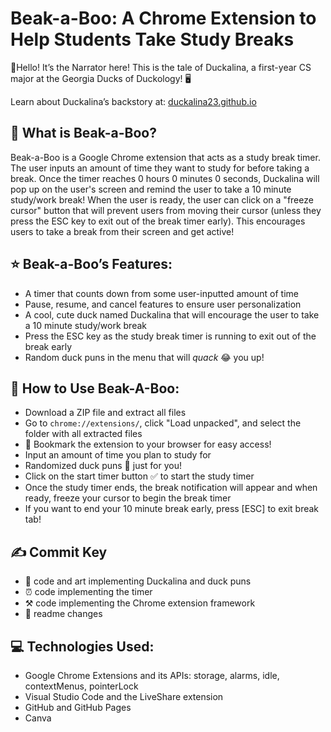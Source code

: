 # Beak-a-Boo: A Chrome Extension to Help Students Take Study Breaks

👋Hello! It’s the Narrator here! This is the tale of Duckalina, a first-year CS major at the Georgia Ducks of Duckology! 🖥️

Learn about Duckalina’s backstory at: [duckalina23.github.io](https://duckalina23.github.io/)

## 💁 What is Beak-a-Boo? 

Beak-a-Boo is a Google Chrome extension that acts as a study break timer. The user inputs an amount of time they want to study for before taking a break. Once the timer reaches 0 hours 0 minutes 0 seconds, Duckalina will pop up on the user's screen and remind the user to take a 10 minute study/work break! When the user is ready, the user can click on a "freeze cursor" button that will prevent users from moving their cursor (unless they press the ESC key to exit out of the break timer early). This encourages users to take a break from their screen and get active!

## ⭐ Beak-a-Boo’s Features:
* A timer that counts down from some user-inputted amount of time
* Pause, resume, and cancel features to ensure user personalization
* A cool, cute duck named Duckalina that will encourage the user to take a 10 minute study/work break
* Press the ESC key as the study break timer is running to exit out of the break early
* Random duck puns in the menu that will *quack* 😂 you up!

## 🦆 How to Use Beak-A-Boo:
* Download a ZIP file and extract all files
* Go to ```chrome://extensions/```, click "Load unpacked", and select the folder with all extracted files 
* 📑 Bookmark the extension to your browser for easy access!
* Input an amount of time you plan to study for
* Randomized duck puns 👅 just for you! 
* Click on the start timer button ✅ to start the study timer
* Once the study timer ends, the break notification will appear and when ready, freeze your cursor to begin the break timer
* If you want to end your 10 minute break early, press [ESC] to exit break tab!
  
## ✍️ Commit Key
* 🦆 code and art implementing Duckalina and duck puns
* ⏰ code implementing the timer
* ⚒️ code implementing the Chrome extension framework
* 💄 readme changes
  
## 💻 Technologies Used:
* Google Chrome Extensions and its APIs: storage, alarms, idle, contextMenus, pointerLock
* Visual Studio Code and the LiveShare extension
* GitHub and GitHub Pages
* Canva

